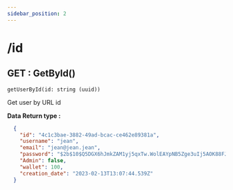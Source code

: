```yaml
---
sidebar_position: 2
---
```


# /id

## GET : GetById()

```
getUserById(id: string (uuid))
```

Get user by URL id

**Data Return type :**

```JSON
  {
    "id": "4c1c3bae-3882-49ad-bcac-ce462e89381a",
    "username": "jean",
    "email": "jean@jean.jean",
    "password": "$2b$10$Q5DGX6hJmkZAM1yj5qxTw.WolEAYpNB5Zge3uIj5AOK88FJ/ewYNq",
    "Admin": false,
    "wallet": 100,
    "creation_date": "2023-02-13T13:07:44.539Z"
  }
```
